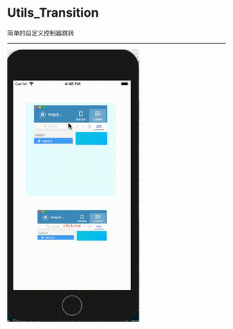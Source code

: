 # Utils_Transition
简单的自定义控制器跳转

<hr>
<img src="https://github.com/Jiaguanglei0418/Utils_Transition/blob/master/transition.gif">

